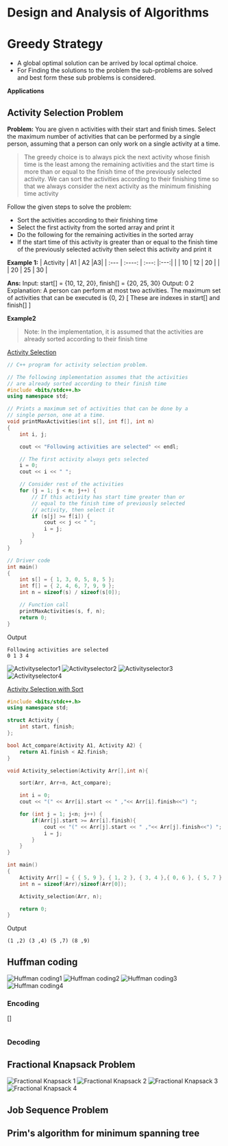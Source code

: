 # **Design and Analysis of Algorithms**

# Greedy Strategy

- A global optimal solution can be arrived by local optimal choice.
- For Finding the solutions to the problem the sub-problems are solved and best form these sub problems is considered.

**Applications**

## Activity Selection Problem

**Problem:**
You are given n activities with their start and finish times. Select the maximum number of activities that can be performed by a single person, assuming that a person can only work on a single activity at a time.

> The greedy choice is to always pick the next activity whose finish time is the least among the remaining activities and the start time is more than or equal to the finish time of the previously selected activity. We can sort the activities according to their finishing time so that we always consider the next activity as the minimum finishing time activity

Follow the given steps to solve the problem:

- Sort the activities according to their finishing time
- Select the first activity from the sorted array and print it
- Do the following for the remaining activities in the sorted array
- If the start time of this activity is greater than or equal to the finish time of the previously selected activity then select this activity and print it

**Example 1:**
| Activity | A1 | A2 |A3|
| :--- | :----: | :---: |:---:|
| | 10 | 12 | 20 |
| | 20 | 25 | 30 |

**Ans:**
Input: start[] = {10, 12, 20}, finish[] = {20, 25, 30}
Output: 0 2
Explanation: A person can perform at most two activities. The
maximum set of activities that can be executed
is {0, 2} [ These are indexes in start[] and finish[] ]

**Example2**

> Note: In the implementation, it is assumed that the activities are already sorted according to their finish time

[Activity Selection](Activity_Selection.cpp)

```c++
// C++ program for activity selection problem.

// The following implementation assumes that the activities
// are already sorted according to their finish time
#include <bits/stdc++.h>
using namespace std;

// Prints a maximum set of activities that can be done by a
// single person, one at a time.
void printMaxActivities(int s[], int f[], int n)
{
	int i, j;

	cout << "Following activities are selected" << endl;

	// The first activity always gets selected
	i = 0;
	cout << i << " ";

	// Consider rest of the activities
	for (j = 1; j < n; j++) {
		// If this activity has start time greater than or
		// equal to the finish time of previously selected
		// activity, then select it
		if (s[j] >= f[i]) {
			cout << j << " ";
			i = j;
		}
	}
}

// Driver code
int main()
{
	int s[] = { 1, 3, 0, 5, 8, 5 };
	int f[] = { 2, 4, 6, 7, 9, 9 };
	int n = sizeof(s) / sizeof(s[0]);

	// Function call
	printMaxActivities(s, f, n);
	return 0;
}
```

Output

```
Following activities are selected
0 1 3 4
```

![Activityselector1](https://i.imgur.com/3gRtG00.jpg[/img])
![Activityselector2](https://i.imgur.com/JfFs7Um.jpg[/img])
![Activityselector3](https://i.imgur.com/z2g1x8k.jpg[/img])
![Activityselector4](https://i.imgur.com/uL0l2kf.jpg[/img])

[Activity Selection with Sort](Activity_Selection_withsort.cpp)

```c++
#include <bits/stdc++.h>
using namespace std;

struct Activity {
    int start, finish;
};

bool Act_compare(Activity A1, Activity A2) {
    return A1.finish < A2.finish;
}

void Activity_selection(Activity Arr[],int n){

    sort(Arr, Arr+n, Act_compare);

    int i = 0;
    cout << "(" << Arr[i].start << " ,"<< Arr[i].finish<<") ";

    for (int j = 1; j<n; j++) {
        if(Arr[j].start >= Arr[i].finish){
            cout << "(" << Arr[j].start << " ,"<< Arr[j].finish<<") ";
            i = j;
        }
    }
}

int main()
{
    Activity Arr[] = { { 5, 9 }, { 1, 2 }, { 3, 4 },{ 0, 6 }, { 5, 7 }, { 8, 9 } };
    int n = sizeof(Arr)/sizeof(Arr[0]);

    Activity_selection(Arr, n);

    return 0;
}
```

Output

```
(1 ,2) (3 ,4) (5 ,7) (8 ,9)
```

## Huffman coding

![Huffman coding1](https://i.imgur.com/YmnhKXT.jpg[/img])
![Huffman coding2](https://i.imgur.com/0HjdI92.jpg[/img])
![Huffman coding3](https://i.imgur.com/684LKex.jpg[/img])
![Huffman coding4](https://i.imgur.com/awWMwdD.jpg[/img])

### Encoding

[]

```c++

```

### Decoding

## Fractional Knapsack Problem

![Fractional Knapsack 1](https://i.imgur.com/Yd9ZGoJ.jpg[/img])
![Fractional Knapsack 2](https://i.imgur.com/OApr2jb.jpg[/img])
![Fractional Knapsack 3](https://i.imgur.com/Ls8d019.jpg[/img])
![Fractional Knapsack 4](https://i.imgur.com/ZzLWXwC.jpg[/img])

## Job Sequence Problem

## Prim's algorithm for minimum spanning tree
